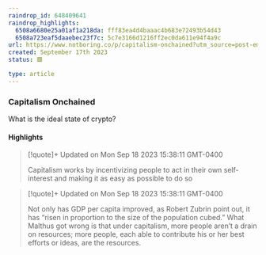```yaml
---
raindrop_id: 648409641
raindrop_highlights:
  6508a6680e25a01af1a218da: fff83ea4d4baaac4b683e72493b54d43
  6508a723eaf5daaebec23f7c: 5c7e3166d1216ff2ec0da611e94f4a9c
url: https://www.notboring.co/p/capitalism-onchained?utm_source=post-email-title&amp;publication_id=10025&amp;post_id=136958177&amp;utm_campaign=email-post-title&amp;isFreemail=true&amp;r=f9r78&amp;utm_medium=email
created: September 17th 2023
status: 🟥

type: article
---
```



### Capitalism Onchained

What is the ideal state of crypto?

#### Highlights

> [!quote]+ Updated on Mon Sep 18 2023 15:38:11 GMT-0400
>
> Capitalism works by incentivizing people to act in their own self-interest and making it as easy as possible to do so

> [!quote]+ Updated on Mon Sep 18 2023 15:38:11 GMT-0400
>
> Not only has GDP per capita improved, as Robert Zubrin point out, it has “risen in proportion to the size of the population cubed.” What Malthus got wrong is that under capitalism, more people aren’t a drain on resources; more people, each able to contribute his or her best efforts or ideas, are the resources.
